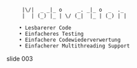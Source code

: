         
         |\/|  _ _|_ o     _. _|_ o  _  ._
         |  | (_) |_ | \/ (_|  |_ | (_) | |

        • Lesbarerer Code
        • Einfacheres Testing
        • Einfachere Codewiederverwertung
        • Einfacherer Multithreading Support















































































slide 003
